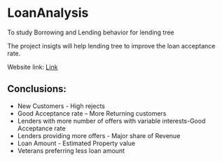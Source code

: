 # LoanAnalysis
To study Borrowing and Lending behavior for lending tree

The project insigts will help lending tree to improve the loan acceptance rate.


Website link:
[Link](https://pranaleejadhav.github.io/LoanAnalysis/Dashboard_Final.html)

## Conclusions:

- New Customers - High rejects 
- Good Acceptance rate – More Returning customers
- Lenders with more number of offers with variable interests-Good Acceptance rate
- Lenders providing more offers - Major share of Revenue 
- Loan Amount - Estimated Property value 
- Veterans preferring less loan amount
 


